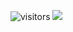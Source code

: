    ![visitors](https://visitor-badge.glitch.me/badge?page_id=page.id&left_color=green&right_color=red)
   ![](http://antzuhl.cn:4000/get/@littleTreeme)

